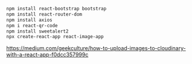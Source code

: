 ```bash
npm install react-bootstrap bootstrap
npm install react-router-dom
npm install axios
npm i react-qr-code
npm install sweetalert2
npx create-react-app react-image-app
```

https://medium.com/geekculture/how-to-upload-images-to-cloudinary-with-a-react-app-f0dcc357999c
